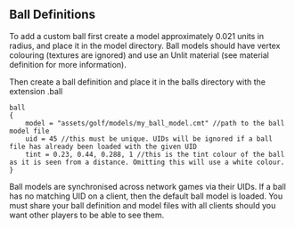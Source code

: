 Ball Definitions
----------------

To add a custom ball first create a model approximately 0.021 units in radius, and place it in the model directory. Ball models should have vertex colouring (textures are ignored) and use an Unlit material (see material definition for more information).

Then create a ball definition and place it in the balls directory with the extension .ball

    ball
    {
        model = "assets/golf/models/my_ball_model.cmt" //path to the ball model file
        uid = 45 //this must be unique. UIDs will be ignored if a ball file has already been loaded with the given UID
        tint = 0.23, 0.44, 0.288, 1 //this is the tint colour of the ball as it is seen from a distance. Omitting this will use a white colour.
    }

Ball models are synchronised across network games via their UIDs. If a ball has no matching UID on a client, then the default ball model is loaded. You must share your ball definition and model files with all clients should you want other players to be able to see them.